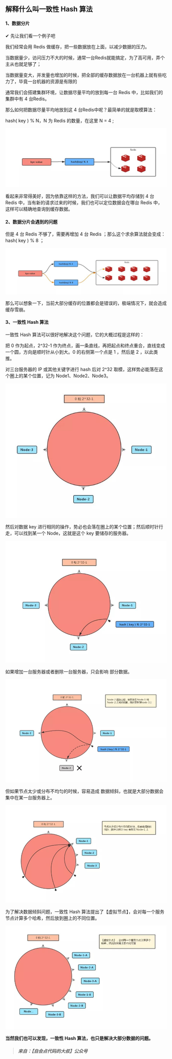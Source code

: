 ## 解释什么叫一致性 Hash 算法

#### 1、数据分片

✔︎ 先让我们看一个例子吧

我们经常会用 Redis 做缓存，把一些数据放在上面，以减少数据的压力。

当数据量少，访问压力不大的时候，通常一台Redis就能搞定，为了高可用，弄个主从也就足够了；

当数据量变大，并发量也增加的时候，把全部的缓存数据放在一台机器上就有些吃力了，毕竟一台机器的资源是有限的

通常我们会搭建集群环境，让数据尽量平均的放到每一台 Redis 中，比如我们的集群中有 4 台Redis。

那么如何把数据尽量平均地放到这 4 台Redis中呢？最简单的就是取模算法：

hash( key ) % N，N 为 Redis 的数量，在这里 N = 4 ;

![一致性Hash算法-images-01](https://github.com/GoldWater16/GoldWater/blob/master/precipitation/images/%E4%B8%80%E8%87%B4%E6%80%A7Hash%E7%AE%97%E6%B3%95-images/%E4%B8%80%E8%87%B4%E6%80%A7Hash%E7%AE%97%E6%B3%95-images-01.png?raw=true)

看起来非常得美好，因为依靠这样的方法，我们可以让数据平均存储到 4 台 Redis 中，当有新的请求过来的时候，我们也可以定位数据会在哪台 Redis 中，这样可以精确地查询到缓存数据。

#### 2、数据分片会遇到的问题

但是 4 台 Redis 不够了，需要再增加 4 台 Redis ；那么这个求余算法就会变成：hash( key ) % 8 ；

![一致性Hash算法-images-02](https://github.com/GoldWater16/GoldWater/blob/master/precipitation/images/%E4%B8%80%E8%87%B4%E6%80%A7Hash%E7%AE%97%E6%B3%95-images/%E4%B8%80%E8%87%B4%E6%80%A7Hash%E7%AE%97%E6%B3%95-images-02.png?raw=true)

那么可以想象一下，当前大部分缓存的位置都会是错误的，极端情况下，就会造成 缓存雪崩。

#### 3、一致性 Hash 算法

一致性 Hash 算法可以很好地解决这个问题，它的大概过程是这样的：

把 0 作为起点，2^32-1 作为终点，画一条直线，再把起点和终点重合，直线变成一个圆，方向是顺时针从小到大。0 的右侧第一个点是 1 ，然后是 2 ，以此类推。

对三台服务器的 IP 或其他关键字进行 hash 后对 2^32 取模，这样势必能落在这个圈上的某个位置，记为 Node1、Node2、Node3。

![一致性Hash算法-images-03](https://github.com/GoldWater16/GoldWater/blob/master/precipitation/images/%E4%B8%80%E8%87%B4%E6%80%A7Hash%E7%AE%97%E6%B3%95-images/%E4%B8%80%E8%87%B4%E6%80%A7Hash%E7%AE%97%E6%B3%95-images-03.png?raw=true)

然后对数据 key 进行相同的操作，势必也会落在圈上的某个位置；然后顺时针行走，可以找到某一个 Node，这就是这个 key 要储存的服务器。

![一致性Hash算法-images-04](https://github.com/GoldWater16/GoldWater/blob/master/precipitation/images/%E4%B8%80%E8%87%B4%E6%80%A7Hash%E7%AE%97%E6%B3%95-images/%E4%B8%80%E8%87%B4%E6%80%A7Hash%E7%AE%97%E6%B3%95-images-04.png?raw=true) 

如果增加一台服务器或者删除一台服务器，只会影响 部分数据。

![一致性Hash算法-images-05](https://github.com/GoldWater16/GoldWater/blob/master/precipitation/images/%E4%B8%80%E8%87%B4%E6%80%A7Hash%E7%AE%97%E6%B3%95-images/%E4%B8%80%E8%87%B4%E6%80%A7Hash%E7%AE%97%E6%B3%95-images-05.png?raw=true)



但如果节点太少或分布不均匀的时候，容易造成 数据倾斜，也就是大部分数据会集中在某一台服务器上。



![一致性Hash算法-images-06](https://github.com/GoldWater16/GoldWater/blob/master/precipitation/images/%E4%B8%80%E8%87%B4%E6%80%A7Hash%E7%AE%97%E6%B3%95-images/%E4%B8%80%E8%87%B4%E6%80%A7Hash%E7%AE%97%E6%B3%95-images-06.png?raw=true)

为了解决数据倾斜问题，一致性 Hash 算法提出了【虚拟节点】，会对每一个服务节点计算多个哈希，然后放到圈上的不同位置。



![一致性Hash算法-images-07](https://github.com/GoldWater16/GoldWater/blob/master/precipitation/images/%E4%B8%80%E8%87%B4%E6%80%A7Hash%E7%AE%97%E6%B3%95-images/%E4%B8%80%E8%87%B4%E6%80%A7Hash%E7%AE%97%E6%B3%95-images-07.png?raw=true)

**当然我们也可以发现，一致性 Hash 算法，也只是解决大部分数据的问题。**

> ##### 来自：【自会点代码的大叔】公众号

